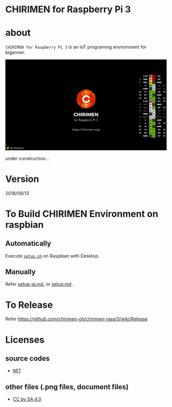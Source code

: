 # CHIRIMEN for Raspberry Pi 3

# about

`CHIRIMEN for Raspberry Pi 3` is an IoT programing environment for bigenner.

![wallpaper](./_gc/wallpaper/wallpaper-720P.png)

under construction...

# Version

2018/09/13

# To Build CHIRIMEN Environment on raspbian
## Automatically
Execute [`setup.sh`](setup.sh) on Raspbian with Desktop.

## Manually
Refer  [setup-ja.md](setup-ja.md), or [setup.md](setup.md) .

# To Release
Refer https://github.com/chirimen-oh/chirimen-raspi3/wiki/Release

# Licenses

## source codes

- [MIT](https://opensource.org/licenses/mit-license.php)

## other files (.png files, document files)

- [CC by SA 4.0](https://creativecommons.org/licenses/by-sa/4.0/)



